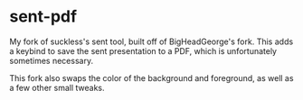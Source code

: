 # sent-pdf

My fork of suckless's sent tool, built off of BigHeadGeorge's fork.
This adds a keybind to save the sent presentation to a PDF, which
is unfortunately sometimes necessary.

This fork also swaps the color of the background and foreground,
as well as a few other small tweaks.
